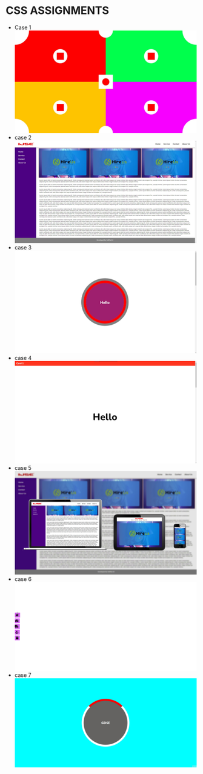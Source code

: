 # CSS ASSIGNMENTS
* Case 1
    ![case1](screenshots/case%201.jpg)
* case 2
    ![case2](screenshots/case%202.jpg)
* case 3
    ![case2](screenshots/case%203.jpg)
* case 4
    ![case2](screenshots/case%204.jpg)
* case 5
    ![case2](screenshots/case%205.jpg)
* case 6
    ![case2](screenshots/menu.gif)
* case 7
    ![case2](screenshots/case_7.gif)